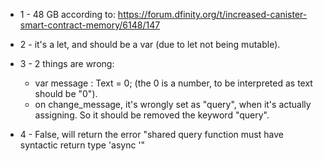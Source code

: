 - 1 - 48 GB according to: https://forum.dfinity.org/t/increased-canister-smart-contract-memory/6148/147

- 2 - it's a let, and should be a var (due to let not being mutable).

- 3 - 2 things are wrong:
    - var message : Text = 0; (the 0 is a number, to be interpreted as text should be "0"). 
    - on change_message, it's wrongly set as "query", when it's actually assigning. So it should be removed the keyword "query".

- 4 - False, will return the error "shared query function must have syntactic return type 'async <typ>'"